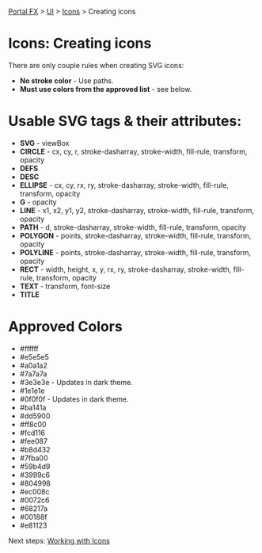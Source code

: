<properties title="" pageTitle="Creating Icons" description="" authors="nickharris" />

[Portal FX](/documentation/sections/portalfx) > [UI](/documentation/sections/portalfx#ui) > [Icons](/documentation/articles/portalfx-icons) > Creating icons

# Icons: Creating icons
There are only couple rules when creating SVG icons:

  * **No stroke color** \- Use paths.
  * **Must use colors from the approved list** \- see below.

# Usable SVG tags & their attributes:
 * **SVG** - viewBox
* **CIRCLE** - cx, cy, r, stroke-dasharray, stroke-width, fill-rule, transform, opacity
* **DEFS**
* **DESC**
* **ELLIPSE** - cx, cy, rx, ry, stroke-dasharray, stroke-width, fill-rule, transform, opacity
* **G** - opacity
* **LINE** - x1, x2, y1, y2, stroke-dasharray, stroke-width, fill-rule, transform, opacity
* **PATH** - d, stroke-dasharray, stroke-width, fill-rule, transform, opacity
* **POLYGON** - points, stroke-dasharray, stroke-width, fill-rule, transform, opacity
* **POLYLINE** - points, stroke-dasharray, stroke-width, fill-rule, transform, opacity
* **RECT** - width, height, x, y, rx, ry, stroke-dasharray, stroke-width, fill-rule, transform, opacity
* **TEXT** - transform, font-size
* **TITLE**

# Approved Colors
  * #ffffff
  * #e5e5e5
  * #a0a1a2
  * #7a7a7a
  * #3e3e3e - Updates in dark theme.
  * #1e1e1e
  * #0f0f0f - Updates in dark theme.
  * #ba141a
  * #dd5900
  * #ff8c00
  * #fcd116
  * #fee087
  * #b8d432
  * #7fba00
  * #59b4d9
  * #3999c6
  * #804998
  * #ec008c
  * #0072c6
  * #68217a
  * #00188f
  * #e81123

Next steps: [Working with Icons](/documentation/articles/portalfx-icons)

